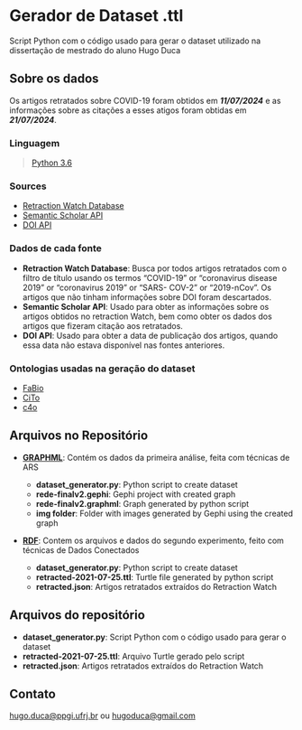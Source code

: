 # Gerador de Dataset .ttl

Script Python com o código usado para gerar o dataset utilizado na dissertação de mestrado do aluno Hugo Duca

## Sobre os dados

Os artigos retratados sobre COVID-19 foram obtidos em  ***11/07/2024*** e as informações sobre as citações a esses atigos foram obtidas em ***21/07/2024***.

### Linguagem

> [Python 3.6](https://www.python.org/downloads/release/python-360/)

### Sources

* [Retraction Watch Database](https://retractionwatch.com/)
* [Semantic Scholar API](https://api.semanticscholar.org/)
* [DOI API](https://www.doi.org/factsheets/DOIProxy.html#rest-api)

### Dados de cada fonte

* **Retraction Watch Database**: Busca por todos artigos retratados com o filtro de título usando os termos “COVID-19” or “coronavirus disease 2019” or “coronavirus 2019” or “SARS- COV-2” or “2019-nCov”. Os artigos que não tinham informações sobre DOI foram descartados.
* **Semantic Scholar API**: Usado para obter as informações sobre os artigos obtidos no retraction Watch, bem como obter os dados dos artigos que fizeram citação aos retratados.
* **DOI API**: Usado para obter a data de publicação dos artigos, quando essa data não estava disponível nas fontes anteriores.

### Ontologias usadas na geração do dataset

* [FaBio](https://sparontologies.github.io/fabio/current/fabio.html#d4e5532)
* [CiTo](https://sparontologies.github.io/cito/current/cito.html#d4e1176)
* [c4o](https://sparontologies.github.io/c4o/current/c4o.html)

## Arquivos no Repositório

* [**GRAPHML**](GRAPHML): Contém os dados da primeira análise, feita com técnicas de ARS
    * **dataset_generator.py**: Python script to create dataset
    * **rede-finalv2.gephi**: Gephi project with created graph
    * **rede-finalv2.graphml**: Graph generated by python script
    * **img folder**: Folder with images generated by Gephi using the created graph

* [**RDF**](RDF): Contem os arquivos e dados do segundo experimento, feito com técnicas de Dados Conectados
    * **dataset_generator.py**: Python script to create dataset
    * **retracted-2021-07-25.ttl**: Turtle file generated by python script
    * **retracted.json**: Artigos retratados extraídos do Retraction Watch


## Arquivos do repositório

  * **dataset_generator.py**: Script Python com o código usado para gerar o dataset
  * **retracted-2021-07-25.ttl**: Arquivo Turtle gerado pelo script
  * **retracted.json**: Artigos retratados extraídos do Retraction Watch

## Contato
hugo.duca@ppgi.ufrj.br ou hugoduca@gmail.com
